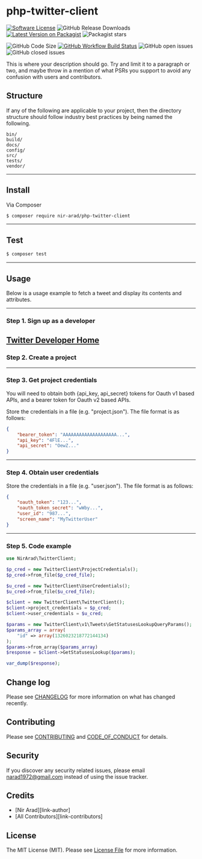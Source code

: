 # php-twitter-client

[![Software License][ico-license]](LICENSE.md)
![GitHub Release Downloads][ico-github-downloads]
[![Latest Version on Packagist][ico-version]][link-packagist]
![Packagist stars][ico-packagist-stars]

![GitHub Code Size][ico-github-code-size]
[![GitHub Workflow Build Status][ico-github-workflow]][link-github-workflow]
![GitHub open issues][ico-github-issues-open]
![GitHub closed issues][ico-github-issues-closed]


This is where your description should go. Try and limit it to a paragraph or two, and maybe throw in a mention of what PSRs you support to avoid any confusion with users and contributors.

## Structure

If any of the following are applicable to your project, then the directory structure should follow industry best practices by being named the following.

```
bin/        
build/
docs/
config/
src/
tests/
vendor/
```

---
## Install

Via Composer

``` bash
$ composer require nir-arad/php-twitter-client
```

---
## Test

``` bash
$ composer test
```

---
## Usage

Below is a usage example to fetch a tweet and display its contents and attributes.

---
### Step 1. Sign up as a developer

[Twitter Developer Home](https://developer.twitter.com/)
---
### Step 2. Create a project
---
### Step 3. Get project credentials

You will need to obtain both {api_key, api_secret} tokens for Oauth v1 based APIs, and a bearer token for Oauth v2 based APIs.

Store the credentials in a file (e.g. "project.json"). The file format is as follows:

``` json
{
    "bearer_token": "AAAAAAAAAAAAAAAAAAAA...",
    "api_key": "4FlE...",
    "api_secret": "OewZ..."
}
```
---
### Step 4. Obtain user credentials

Store the credentials in a file (e.g. "user.json"). The file format is as follows:
``` json
{
    "oauth_token": "123...",
    "oauth_token_secret": "wWby...",
    "user_id": "987...",
    "screen_name": "MyTwitterUser"
}
```
---
### Step 5. Code example


``` php
use NirArad\TwitterClient;

$p_cred = new TwitterClient\ProjectCredentials();
$p_cred->from_file($p_cred_file);

$u_cred = new TwitterClient\UserCredentials();
$u_cred->from_file($u_cred_file);

$client = new TwitterClient\TwitterClient();
$client->project_credentials = $p_cred;
$client->user_credentials = $u_cred;

$params = new TwitterClient\v1\Tweets\GetStatusesLookupQueryParams();
$params_array = array(
    "id" => array(1326023218772144134)
);
$params->from_array($params_array)
$response = $client->GetStatusesLookup($params);

var_dump($response);

```

## Change log

Please see [CHANGELOG](CHANGELOG.md) for more information on what has changed recently.

## Contributing

Please see [CONTRIBUTING](CONTRIBUTING.md) and [CODE_OF_CONDUCT](CODE_OF_CONDUCT.md) for details.

## Security

If you discover any security related issues, please email narad1972@gmail.com instead of using the issue tracker.

## Credits

- [Nir Arad][link-author]
- [All Contributors][link-contributors]

## License

The MIT License (MIT). Please see [License File](LICENSE.md) for more information.

<!-- License -->
[ico-license]: https://img.shields.io/badge/license-MIT-brightgreen.svg?style=flat-square

<!-- Packagist -->
[ico-version]: https://img.shields.io/packagist/v/nir-arad/php-twitter-client.svg?style=flat-square
[link-packagist]: https://packagist.org/packages/nir-arad/php-twitter-client

[ico-packagist-stars]: https://img.shields.io/packagist/stars/nir-arad/php-twitter-client

<!-- GitHub Release Downloads -->
[ico-github-downloads]: https://img.shields.io/github/downloads/nir-arad/php-twitter-client/total

<!-- GitHub Code Size -->
[ico-github-code-size]: https://img.shields.io/github/languages/code-size/nir-arad/php-twitter-client

<!-- GitHub Workflow Build Status -->
[ico-github-workflow]: https://img.shields.io/github/workflow/status/nir-arad/php-twitter-client/PHP%20Composer/master
[link-github-workflow]: https://github.com/nir-arad/php-twitter-client/actions?query=workflow%3A%22PHP+Composer%22

[ico-github-issues-open]: https://img.shields.io/github/issues/nir-arad/php-twitter-client

[ico-github-issues-closed]: https://img.shields.io/github/issues-closed/nir-arad/php-twitter-client
